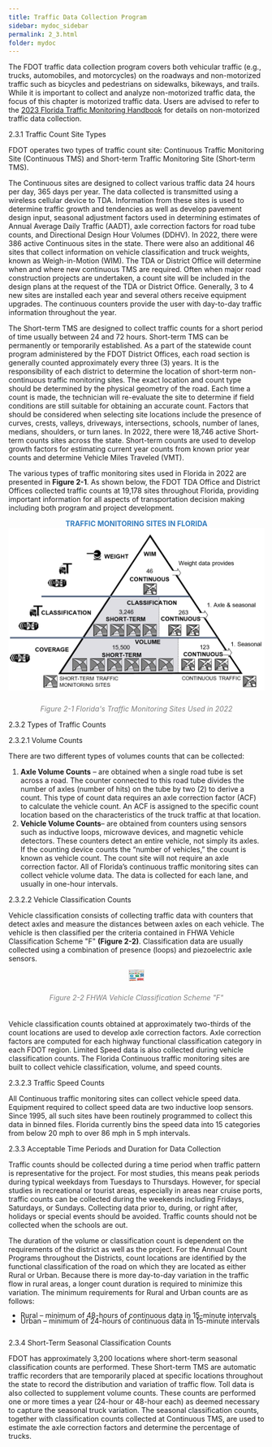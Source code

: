 ```yaml
---
title: Traffic Data Collection Program
sidebar: mydoc_sidebar
permalink: 2_3.html
folder: mydoc
---
```


<style>
  div{text-align: justify;}
</style>

The FDOT traffic data collection program covers both vehicular traffic (e.g., trucks, automobiles, and motorcycles) on the roadways and non-motorized traffic such as bicycles and pedestrians on sidewalks, bikeways, and trails. While it is important to collect and analyze non-motorized traffic data, the focus of this chapter is motorized traffic data. Users are advised to refer to the <a href="https://fdotwww.blob.core.windows.net/sitefinity/docs/default-source/statistics/docs/tmhandbook.pdf?sfvrsn=e8a9f204_6" target="_blank">2023 Florida Traffic Monitoring Handbook</a> for details on non-motorized traffic data collection.

<span class="subtitle-3">2.3.1 Traffic Count Site Types</span>

FDOT operates two types of traffic count site: Continuous Traffic Monitoring Site (Continuous TMS) and Short-term Traffic Monitoring Site (Short-term TMS). 

The Continuous sites are designed to collect various traffic data 24 hours per day, 365 days per year. The data collected is transmitted using a wireless cellular device to TDA. Information from these sites is used to determine traffic growth and tendencies as well as develop pavement design input, seasonal adjustment factors used in determining estimates of Annual Average Daily Traffic (AADT), axle correction factors for road tube counts, and Directional Design Hour Volumes (DDHV). In 2022, there were 386 active Continuous sites in the state. There were also an additional 46 sites that collect information on vehicle classification and truck weights, known as Weigh-in-Motion (WIM). The TDA or District Office will determine when and where new continuous TMS are required. Often when major road construction projects are undertaken, a count site will be included in the design plans at the request of the TDA or District Office. Generally, 3 to 4 new sites are installed each year and several others receive equipment upgrades. The continuous counters provide the user with day-to-day traffic information throughout the year.

The Short-term TMS are designed to collect traffic counts for a short period of time usually between 24 and 72 hours. Short-term TMS can be permanently or temporarily established. As a part of the statewide count program administered by the FDOT District Offices, each road section is generally counted approximately every three (3) years. It is the responsibility of each district to determine the location of short-term non-continuous traffic monitoring sites. The exact location and count type should be determined by the physical geometry of the road. Each time a count is made, the technician will re-evaluate the site to determine if field conditions are still suitable for obtaining an accurate count. Factors that should be considered when selecting site locations include the presence of curves, crests, valleys, driveways, intersections, schools, number of lanes, medians, shoulders, or turn lanes. In 2022, there were 18,746 active Short-term counts sites across the state. Short-term counts are used to develop growth factors for estimating current year counts from known prior year counts and determine Vehicle Miles Traveled (VMT). 

The various types of traffic monitoring sites used in Florida in 2022 are presented in <b>Figure 2-1</b>. As shown below, the FDOT TDA Office and District Offices collected traffic counts at 19,178 sites throughout Florida, providing important information for all aspects of transportation decision making including both program and project development.


<div style="color:#347DBE; text-align:center"><b>TRAFFIC MONITORING SITES IN FLORIDA</b></div>
<center><img src="images/fig2_1.png" ></center>
<div style="text-align:center; color:grey;padding-top:1.5rem"><i>Figure 2-1 Florida's Traffic Monitoring Sites Used in 2022</i></div> 


<span class="subtitle-3">2.3.2 Types of Traffic Counts</span>

<span class="subtitle-4">2.3.2.1 Volume Counts</span>

There are two different types of volumes counts that can be collected:

1.  <b>Axle Volume Counts</b> – are obtained when a single road tube is set across a road. The counter connected to this road tube divides the number of axles (number of hits) on the tube by two (2) to derive a count. This type of count data requires an axle correction factor (ACF) to calculate the vehicle count. An ACF is assigned to the specific count location based on the characteristics of the truck traffic at that location.
2.  <b>Vehicle Volume Counts</b>– are obtained from counters using sensors such as inductive loops, microwave devices, and magnetic vehicle detectors. These counters detect an entire vehicle, not simply its axles. If the counting device counts the “number of vehicles,” the count is known as vehicle count. The count site will not require an axle correction factor. All of Florida’s continuous traffic monitoring sites can collect vehicle volume data. The data is collected for each lane, and usually in one-hour intervals.

<span class="subtitle-4">2.3.2.2 Vehicle Classification Counts</span>

Vehicle classification consists of collecting traffic data with counters that detect axles and measure the distances between axles on each vehicle. The vehicle is then classified per the criteria contained in FHWA Vehicle Classification Scheme "F" <b>(Figure 2-2)</b>. Classification data are usually collected using a combination of presence (loops) and piezoelectric axle sensors.

<center><img src="images/fig2_2.png" width="6%" ></center>
<div style="text-align:center; color:grey;padding:1.3rem 0"><i>Figure 2-2 FHWA Vehicle Classification Scheme "F"</i></div> 

Vehicle classification counts obtained at approximately two-thirds of the count locations are used to develop axle correction factors. Axle correction factors are computed for each highway functional classification category in each FDOT region. Limited Speed data is also collected during vehicle classification counts. The Florida Continuous traffic monitoring sites are built to collect vehicle classification, volume, and speed counts.

<span class="subtitle-4">2.3.2.3 Traffic Speed Counts</span>

All Continuous traffic monitoring sites can collect vehicle speed data. Equipment required to collect speed data are two inductive loop sensors. Since 1995, all such sites have been routinely programmed to collect this data in binned files. Florida currently bins the speed data into 15 categories from below 20 mph to over 86 mph in 5 mph intervals.

<span class="subtitle-3"> 2.3.3 Acceptable Time Periods and Duration for Data Collection</span>

Traffic counts should be collected during a time period when traffic pattern is representative for the project. For most studies, this means peak periods during typical weekdays from Tuesdays to Thursdays. However, for special studies in recreational or tourist areas, especially in areas near cruise ports, traffic counts can be collected during the weekends including Fridays, Saturdays, or Sundays. Collecting data prior to, during, or right after, holidays or special events should be avoided. Traffic counts should not be collected when the schools are out.

The duration of the volume or classification count is dependent on the requirements of the district as well as the project. For the Annual Count Programs throughout the Districts, count locations are identified by the functional classification of the road on which they are located as either Rural or Urban. Because there is more day-to-day variation in the traffic flow in rural areas, a longer count duration is required to minimize this variation. The minimum requirements for Rural and Urban counts are as follows: 
<ul style="line-height: 0.8em"> <li>Rural – minimum of 48-hours of continuous data in 15-minute intervals</li>
<li style="margin-bottom: 1.8rem">Urban – minimum of 24-hours of continuous data in 15-minute intervals</li></ul>

<span class="subtitle-3"> 2.3.4 Short-Term Seasonal Classification Counts</span>

FDOT has approximately 3,200 locations where short-term seasonal classification counts are performed. These Short-term TMS are automatic traffic recorders that are temporarily placed at specific locations throughout the state to record the distribution and variation of traffic flow. Toll data is also collected to supplement volume counts. These counts are performed one or more times a year (24-hour or 48-hour each) as deemed necessary to capture the seasonal truck variation. The seasonal classification counts, together with classification counts collected at Continuous TMS, are used to estimate the axle correction factors and determine the percentage of trucks.
